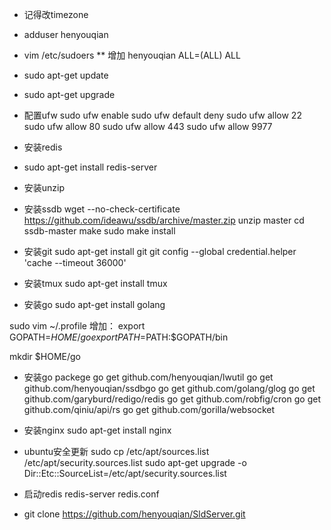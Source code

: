 * 记得改timezone

* adduser henyouqian
* vim /etc/sudoers
** 增加 henyouqian ALL=(ALL) ALL
* sudo apt-get update
* sudo apt-get upgrade

- 配置ufw
sudo ufw enable
sudo ufw default deny 
sudo ufw allow 22
sudo ufw allow 80
sudo ufw allow 443
sudo ufw allow 9977

- 安装redis
* sudo apt-get install redis-server

- 安装unzip

- 安装ssdb
wget --no-check-certificate https://github.com/ideawu/ssdb/archive/master.zip
unzip master
cd ssdb-master
make
sudo make install

- 安装git
sudo apt-get install git
git config --global credential.helper 'cache --timeout 36000'

- 安装tmux
sudo apt-get install tmux

- 安装go
sudo apt-get install golang

sudo vim ~/.profile
增加：
export GOPATH=$HOME/go
export PATH=$PATH:$GOPATH/bin

mkdir $HOME/go

- 安装go packege
go get github.com/henyouqian/lwutil
go get github.com/henyouqian/ssdbgo
go get github.com/golang/glog
go get github.com/garyburd/redigo/redis
go get github.com/robfig/cron
go get github.com/qiniu/api/rs
go get github.com/gorilla/websocket

- 安装nginx
sudo apt-get install nginx

- ubuntu安全更新
sudo cp /etc/apt/sources.list /etc/apt/security.sources.list
sudo apt-get upgrade -o Dir::Etc::SourceList=/etc/apt/security.sources.list

- 启动redis
redis-server redis.conf

- git clone https://github.com/henyouqian/SldServer.git